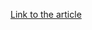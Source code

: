 [Link to the article](https://blog.malwarebytes.com/threat-analysis/2013/08/sophos-discovers-zeroaccess-using-rlo/)
